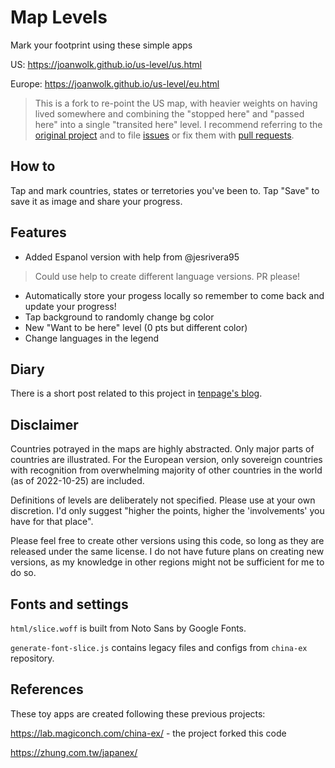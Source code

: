# Map Levels
Mark your footprint using these simple apps

US: https://joanwolk.github.io/us-level/us.html

Europe: https://joanwolk.github.io/us-level/eu.html

> This is a fork to re-point the US map, with heavier weights on having lived somewhere and combining the "stopped here" and "passed here" into a single "transited here" level. 
> I recommend referring to the [original project](https://github.com/tenpages/us-level/) and to file [issues](https://github.com/tenpages/us-level/issues) or fix them with [pull requests](https://github.com/tenpages/us-level/pulls).

## How to

Tap and mark countries, states or terretories you've been to. Tap "Save" to save it as image and share your progress.

## Features

* Added Espanol version with help from @jesrivera95
> Could use help to create different language versions. PR please!
* Automatically store your progess locally so remember to come back and update your progress!
* Tap background to randomly change bg color
* New "Want to be here" level (0 pts but different color)
* Change languages in the legend

## Diary

There is a short post related to this project in 
[tenpage's blog](https://tenpages.github.io/dev/2022/10/24/level/).

## Disclaimer

Countries potrayed in the maps are highly abstracted. Only major parts of countries are illustrated. For the European version, only sovereign countries with recognition from overwhelming majority of other countries in the world (as of 2022-10-25) are included.

Definitions of levels are deliberately not specified. Please use at your own discretion. I'd only suggest "higher the points, higher the 'involvements' you have for that place".

Please feel free to create other versions using this code, so long as they are released under the same license. I do not have future plans on creating new versions, as my knowledge in other regions might not be sufficient for me to do so.

## Fonts and settings

`html/slice.woff` is built from Noto Sans by Google Fonts. 

`generate-font-slice.js` contains legacy files and configs from `china-ex` repository.

## References
These toy apps are created following these previous projects:

https://lab.magiconch.com/china-ex/ - the project forked this code

https://zhung.com.tw/japanex/
